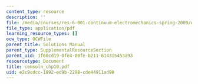 ```yaml
---
content_type: resource
description: ''
file: /media/courses/res-6-001-continuum-electromechanics-spring-2009/e2c9cdcc1892ed9b2298cde44911ad90_cemsoln_chp10.pdf
file_type: application/pdf
learning_resource_types: []
ocw_type: OCWFile
parent_title: Solutions Manual
parent_type: SupplementalResourceSection
parent_uid: 1f60cd19-0fe4-00fe-b211-614315453a93
resourcetype: Document
title: cemsoln_chp10.pdf
uid: e2c9cdcc-1892-ed9b-2298-cde44911ad90
---
```

